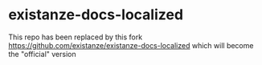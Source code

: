 # existanze-docs-localized

This repo has been replaced by this fork https://github.com/existanze/existanze-docs-localized which will become the "official" version
